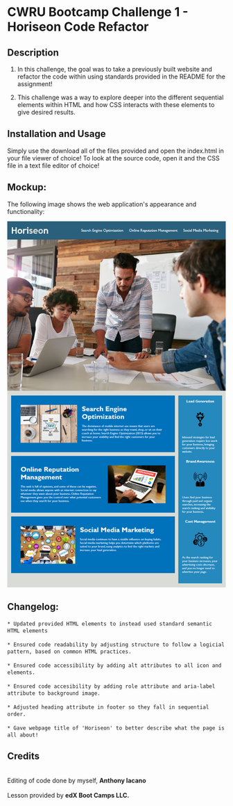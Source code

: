 # CWRU Bootcamp Challenge 1 - Horiseon Code Refactor

## Description

1. In this challenge, the goal was to take a previously built website and refactor the code within using standards provided in the README for the assignment!

2. This challenge was a way to explore deeper into the different sequential elements within HTML and how CSS interacts with these elements to give desired results.

## Installation and Usage

Simply use the download all of the files provided and open the index.html in your file viewer of choice!
To look at the source code, open it and the CSS file in a text file editor of choice!

## Mockup:
The following image shows the web application's appearance and functionality:

![alt text](./Assets/01-html-css-git-homework-demo.png)

## Changelog:

```
* Updated provided HTML elements to instead used standard semantic HTML elements

* Ensured code readability by adjusting structure to follow a logicial pattern, based on common HTML practices.

* Ensured code accessibility by adding alt attributes to all icon and elements.

* Ensured code accesibility by adding role attribute and aria-label attribute to background image.

* Adjusted heading attribute in footer so they fall in sequential order.

* Gave webpage title of 'Horiseon' to better describe what the page is all about!
```

## Credits
<br>
 Editing of code done by myself, <b>Anthony Iacano</b>
 <br>
 <br>
 Lesson provided by <b>edX Boot Camps LLC.</b>



